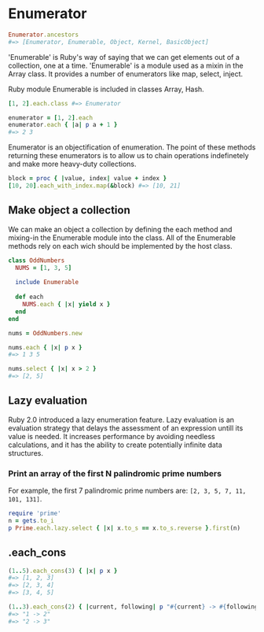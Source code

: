 # Enumerator

```ruby
Enumerator.ancestors
#=> [Enumerator, Enumerable, Object, Kernel, BasicObject]
```

'Enumerable' is Ruby's way of saying that we can get elements out of a collection, one at a time.
'Enumerable' is a module used as a mixin in the Array class. It provides a number of enumerators like
map, select, inject.

Ruby module Enumerable is included in classes Array, Hash.

```ruby
[1, 2].each.class #=> Enumerator

enumerator = [1, 2].each
enumerator.each { |a| p a + 1 }
#=> 2 3
```

Enumerator is an objectification of enumeration.
The point of these methods returning these enumerators is to allow us to chain operations indefinetely
and make more heavy-duty collections.

```ruby
block = proc { |value, index| value + index }
[10, 20].each_with_index.map(&block) #=> [10, 21]
```

## Make object a collection

We can make an object a collection by defining the each method and mixing-in the Enumerable module into the class.
All of the Enumerable methods rely on each wich should be implemented by the host class.

```ruby
class OddNumbers
  NUMS = [1, 3, 5]
  
  include Enumerable
  
  def each
    NUMS.each { |x| yield x }
  end
end

nums = OddNumbers.new

nums.each { |x| p x }
#=> 1 3 5

nums.select { |x| x > 2 }
#=> [2, 5]
```

## Lazy evaluation

Ruby 2.0 introduced a lazy enumeration feature. Lazy evaluation is an evaluation strategy that delays the assessment of an expression untill its value is needed. It increases performance by avoiding needless calculations, and it has the ability to create potentially infinite data structures.

### Print an array of the first N palindromic prime numbers

For example, the first 7 palindromic prime numbers are: `[2, 3, 5, 7, 11, 101, 131]`.

```ruby
require 'prime'
n = gets.to_i
p Prime.each.lazy.select { |x| x.to_s == x.to_s.reverse }.first(n)
```

## .each_cons

```ruby
(1..5).each_cons(3) { |x| p x }
#=> [1, 2, 3]
#=> [2, 3, 4]
#=> [3, 4, 5]

(1..3).each_cons(2) { |current, following| p "#{current} -> #{following}" }
#=> "1 -> 2"
#=> "2 -> 3"
```
